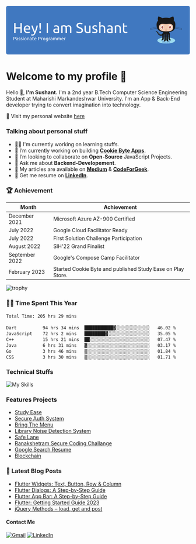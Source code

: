 ![Header](https://raw.githubusercontent.com/sushant102004/sushant102004/main/github-header.png)

# Welcome to my profile 🤗
Hello 👋, <b>I'm Sushant.</b> I'm a 2nd year B.Tech Computer Science Engineering Student at Maharishi Markandeshwar University. I'm an App & Back-End developer trying to convert imagination into technology. 

🚀 Visit my personal website [here](https://codewithsushant.me)

### Talking about personal stuff
<ul>
<li>👨‍💻  I'm currently working on learning stuffs.</li>
<li>🔭 I’m currently working on building <a href="https://play.google.com/store/apps/developer?id=Cookie+Byte+Apps" ><b>Cookie Byte Apps</b></a>.</li>
<li>👯 I’m looking to collaborate on <b>Open-Source</b> JavaScript Projects.</li>
<li>💬 Ask me about <b>Backend-Developement</b>.</li>
<li>📝 My articles are available on <a href = "https://medium.com/@CyberBoySushant"><b>Medium</b></a> & <a href="https://codeforgeek.com/author/sushant/"><b>CodeForGeek</b></a>.</li>
<li>📄 Get me resume on <a href="https://linkedin.com/in/sushant102004"><b>LinkedIn</b></a>.</li>
</ul>

### 🏆  Achievement
|    Month       |         Achievement                                         |
|----------------|-------------------------------------------------------------|
| December 2021  | Microsoft Azure AZ-900 Certified                            |
| July 2022      | Google Cloud Facilitator Ready                              |
| July 2022      | First Solution Challenge Participation                      |
| August 2022    | SIH'22 Grand Finalist                                       |
| September 2022 | Google's Compose Camp Facilitator                           |
| February 2023  | Started Cookie Byte and published Study Ease on Play Store. |

![trophy](https://github-profile-trophy.vercel.app/?username=sushant102004&theme=onedark)

### 👨‍💻 Time Spent This Year
<!--START_SECTION:waka-->

```text
Total Time: 205 hrs 29 mins

Dart          94 hrs 34 mins  ███████████▓░░░░░░░░░░░░░   46.02 %
JavaScript    72 hrs 2 mins   ████████▓░░░░░░░░░░░░░░░░   35.05 %
C++           15 hrs 21 mins  ██░░░░░░░░░░░░░░░░░░░░░░░   07.47 %
Java          6 hrs 31 mins   ▓░░░░░░░░░░░░░░░░░░░░░░░░   03.17 %
Go            3 hrs 46 mins   ▒░░░░░░░░░░░░░░░░░░░░░░░░   01.84 %
CSS           3 hrs 30 mins   ▒░░░░░░░░░░░░░░░░░░░░░░░░   01.71 %
```

<!--END_SECTION:waka-->

### Technical Stuffs
![My Skills](https://skillicons.dev/icons?i=html,css,tailwind,js,nodejs,express,mongo,c,cpp,java,python,flutter,firebase,wordpress,googlecloud,azure)

### Features Projects
<ul>
<li><a href="https://play.google.com/store/apps/details?id=com.sushant.studyease"> Study Ease</a> </li>
<li><a href="https://github.com/sushant102004/Secure-Auth-System"> Secure Auth System</a></li>
<li><a href="https://github.com/sushant102004/Secure-Auth-System"> Bring The Menu </a></li>
<li><a href="https://github.com/sushant102004/Noise-Detection-System"> Library Noise Detection System</a></li>
<li><a href="https://github.com/sushant102004/SafeLane">Safe Lane</a></li>
<li><a href="https://github.com/sushant102004/Ranakshetram-Secure-Coding-Challange">Ranakshetram Secure Coding Challange</a></li>
<li><a href="https://github.com/sushant102004/Google-Search-Resume">Google Search Resume </a></li>
<li><a href="https://github.com/sushant102004/Blockchain-Python">Blockchain </a></li>
</ul>

### 📔 Latest Blog Posts
<!-- BLOG-POST-LIST:START -->
- [Flutter Widgets: Text, Button, Row &amp; Column](https://codeforgeek.com/flutter-widgets/)
- [Flutter Dialogs: A Step-by-Step Guide](https://codeforgeek.com/flutter-dialogs/)
- [Flutter App Bar: A Step-by-Step Guide](https://codeforgeek.com/flutter-appbar/)
- [Flutter: Getting Started Guide 2023](https://codeforgeek.com/flutter-getting-started-guide/)
- [jQuery Methods – load, get and post](https://codeforgeek.com/jquery-load-get-and-post-methods/)
<!-- BLOG-POST-LIST:END -->


#### Contact Me
<a href="mailto:sushant.dhiman9812@gmail.com">![Gmail](https://img.shields.io/badge/Gmail-D14836?style=for-the-badge&logo=gmail&logoColor=white)</a>
<a href="https://linkedin.com/in/sushant102004">![LinkedIn](https://img.shields.io/badge/linkedin-%230077B5.svg?style=for-the-badge&logo=linkedin&logoColor=white)</a>
